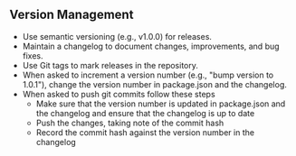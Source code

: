 ## Version Management

- Use semantic versioning (e.g., v1.0.0) for releases.
- Maintain a changelog to document changes, improvements, and bug fixes.
- Use Git tags to mark releases in the repository.
- When asked to increment a version number (e.g., "bump version to 1.0.1"), change the version number in package.json and the changelog.
- When asked to push git commits follow these steps
  - Make sure that the version number is updated in package.json and the changelog and ensure that the changelog is up to date
  - Push the changes, taking note of the commit hash
  - Record the commit hash against the version number in the changelog